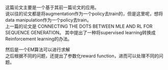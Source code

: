 这篇论文主要是一个基于其前一篇论文的应用。  
说以往的论文都是将augmentation作为一个policy去train的，但是这里呢，想将data manipulation作为一个policy去train。    
上一篇的论文是 CONNECTING THE DOTS BETWEEN MLE AND RL FOR
SEQUENCE GENERATION。 其中提出了一种将supervised learning转换成Reinforcement learning的办法。

然后是一个EM算法可以进行求解  
之后根据不同的问题，还提出了参数化reward function，进而可以处理不同的问题。